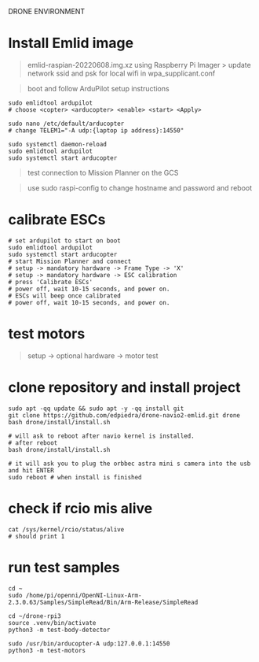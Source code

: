 DRONE ENVIRONMENT

# Install Emlid image
> emlid-raspian-20220608.img.xz using Raspberry Pi Imager
    > update network ssid and psk for local wifi in wpa_supplicant.conf

> boot and follow ArduPilot setup instructions
```
sudo emlidtool ardupilot
# choose <copter> <arducopter> <enable> <start> <Apply>

sudo nano /etc/default/arducopter
# change TELEM1="-A udp:{laptop ip address}:14550"

sudo systemctl daemon-reload
sudo emlidtool ardupilot
sudo systemctl start arducopter
```

> test connection to Mission Planner on the GCS

> use sudo raspi-config to change hostname and password and reboot

# calibrate ESCs
```
# set ardupilot to start on boot
sudo emlidtool ardupilot
sudo systemctl start arducopter
# start Mission Planner and connect
# setup -> mandatory hardware -> Frame Type -> 'X'
# setup -> mandatory hardware -> ESC calibration
# press 'Calibrate ESCs'
# power off, wait 10-15 seconds, and power on.
# ESCs will beep once calibrated
# power off, wait 10-15 seconds, and power on.
```

# test motors
> setup -> optional hardware -> motor test

# clone repository and install project
```
sudo apt -qq update && sudo apt -y -qq install git
git clone https://github.com/edpiedra/drone-navio2-emlid.git drone
bash drone/install/install.sh

# will ask to reboot after navio kernel is installed.
# after reboot 
bash drone/install/install.sh

# it will ask you to plug the orbbec astra mini s camera into the usb and hit ENTER
sudo reboot # when install is finished
```

# check if rcio mis alive
```
cat /sys/kernel/rcio/status/alive 
# should print 1
```

# run test samples
```
cd ~
sudo /home/pi/openni/OpenNI-Linux-Arm-2.3.0.63/Samples/SimpleRead/Bin/Arm-Release/SimpleRead

cd ~/drone-rpi3
source .venv/bin/activate
python3 -m test-body-detector

sudo /usr/bin/arducopter-A udp:127.0.0.1:14550
python3 -m test-motors
```
